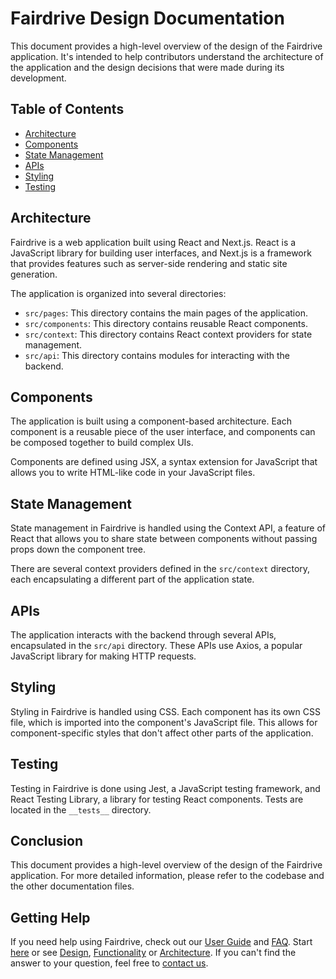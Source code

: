 # Fairdrive Design Documentation

This document provides a high-level overview of the design of the Fairdrive application. It's intended to help contributors understand the architecture of the application and the design decisions that were made during its development.

## Table of Contents

- [Architecture](#architecture)
- [Components](#components)
- [State Management](#state-management)
- [APIs](#apis)
- [Styling](#styling)
- [Testing](#testing)

## Architecture

Fairdrive is a web application built using React and Next.js. React is a JavaScript library for building user interfaces, and Next.js is a framework that provides features such as server-side rendering and static site generation.

The application is organized into several directories:

- `src/pages`: This directory contains the main pages of the application.
- `src/components`: This directory contains reusable React components.
- `src/context`: This directory contains React context providers for state management.
- `src/api`: This directory contains modules for interacting with the backend.

## Components

The application is built using a component-based architecture. Each component is a reusable piece of the user interface, and components can be composed together to build complex UIs.

Components are defined using JSX, a syntax extension for JavaScript that allows you to write HTML-like code in your JavaScript files.

## State Management

State management in Fairdrive is handled using the Context API, a feature of React that allows you to share state between components without passing props down the component tree.

There are several context providers defined in the `src/context` directory, each encapsulating a different part of the application state.

## APIs

The application interacts with the backend through several APIs, encapsulated in the `src/api` directory. These APIs use Axios, a popular JavaScript library for making HTTP requests.

## Styling

Styling in Fairdrive is handled using CSS. Each component has its own CSS file, which is imported into the component's JavaScript file. This allows for component-specific styles that don't affect other parts of the application.

## Testing

Testing in Fairdrive is done using Jest, a JavaScript testing framework, and React Testing Library, a library for testing React components. Tests are located in the `__tests__` directory.

## Conclusion

This document provides a high-level overview of the design of the Fairdrive application. For more detailed information, please refer to the codebase and the other documentation files.


## Getting Help

If you need help using Fairdrive, check out our [User Guide](USER-GUIDE.md) and [FAQ](FAQ.md). 
Start [here](GETTING-STARTED.md) or see [Design](DESIGN.md), [Functionality](FUNCTIONALITY.md) or [Architecture](ARCHITECTURE.md). 
If you can't find the answer to your question, feel free to [contact us](CONTACT.md).
